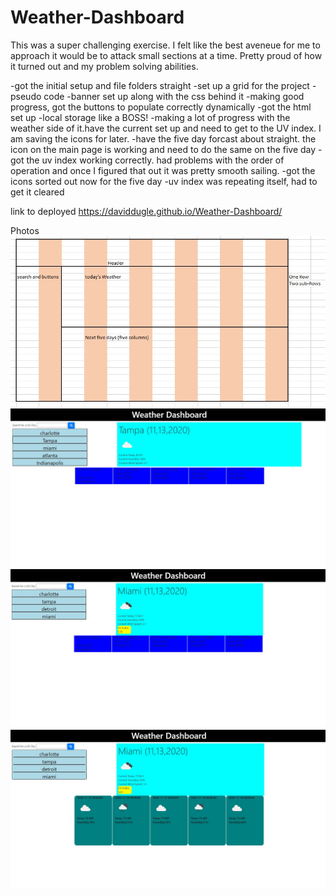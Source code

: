 # Weather-Dashboard

This was a super challenging exercise. I felt like the best aveneue for me to approach it would be to attack small sections at a time. Pretty proud of how it turned out and my problem solving abilities.

-got the initial setup and file folders straight
-set up a grid for the project
-pseudo code
-banner set up along with the css behind it
-making good progress, got the buttons to populate correctly dynamically
-got the html set up 
-local storage like a BOSS!
-making a lot of progress with the weather side of it.have the current set up and need to get to the UV index. I am saving the icons for later.
-have the five day forcast about straight. the icon on the main page is working and need to do the same on the five day
-got the uv index working correctly.  had problems with the order of operation and once I figured that out it was pretty smooth sailing.
-got the icons sorted out now for the five day
-uv index was repeating itself, had to get it cleared 





link to deployed
https://daviddugle.github.io/Weather-Dashboard/


Photos
![First Photo](https://github.com/daviddugle/Weather-Dashboard/blob/main/assets/Photos/grid%20layout.jpg)
![Second Photo](https://github.com/daviddugle/Weather-Dashboard/blob/main/assets/Photos/Screenshot%202020-11-13%20161820.jpg)
![Third Photo](https://github.com/daviddugle/Weather-Dashboard/blob/main/assets/Photos/Screenshot%202020-11-13%20200851.jpg)
![Fourth Photo](https://github.com/daviddugle/Weather-Dashboard/blob/main/assets/Photos/Screenshot%202020-11-13%20204346.jpg)